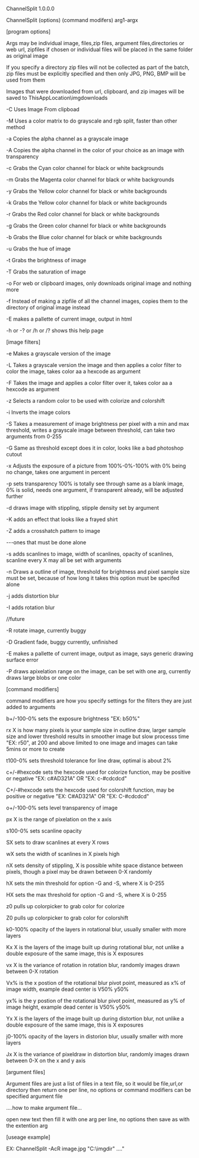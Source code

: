 ChannelSplit 1.0.0.0

ChannelSplit (options) (command modifers) arg1-argx



[program options]

Args may be individual image, files,zip files, argument files,directories or web url, zipfiles if chosen or individual files will be placed in the same folder as original image

If you specify a directory zip files will not be collected as part of the batch, zip files must be explicitly specified and then only JPG, PNG, BMP will be used from them

Images that were downloaded from url, clipboard, and zip images will be saved to ThisAppLocation\imgdownloads

-C Uses Image From clipboad

-M Uses a color matrix to do grayscale and rgb split, faster than other method

-a Copies the alpha channel as a grayscale image 

-A Copies the alpha channel in the color of your choice as an image with transparency

-c Grabs the Cyan color channel for black or white backgrounds

-m Grabs the Magenta color channel for black or white backgrounds

-y Grabs the Yellow color channel for black or white backgrounds

-k Grabs the Yellow color channel for black or white backgrounds

-r Grabs the Red color channel for black or white backgrounds

-g Grabs the Green color channel for black or white backgrounds

-b Grabs the Blue color channel for black or white backgrounds

-u Grabs the hue of image

-t Grabs the brightness of image

-T Grabs the saturation of image

-o For web or clipboard images, only downloads original image and nothing more

-f Instead of making a zipfile of all the channel images, copies them to the directory of original image instead

-E makes a pallette of current image, output in html

-h or -? or /h or /? shows this help page



[image filters]

-e Makes a grayscale version of the image

-L Takes a grayscale version the image and then applies a color filter to color the image, takes color aa a hexcode as argument

-F Takes the image and applies a color filter over it, takes color aa a hexcode as argument

-z Selects a random color to be used with colorize and colorshift

-i Inverts the image colors

-S Takes a measurement of image brightness per pixel with a min and max threshold, writes a grayscale image between threshold, can take two arguments from 0-255

-G Same as threshold except does it in color, looks like a bad photoshop cutout

-x Adjusts the exposure of a picture from 100%-0%-100% with 0% being no change, takes one argument in percent

-p sets transparency 100% is totally see through same as a blank image, 0% is solid, needs one argument, if transparent already, will be adjusted further

-d draws image with stippling, stipple density set by argument

-K adds an effect that looks like a frayed shirt

-Z adds a crosshatch pattern to image



---ones that must be done alone

-s adds scanlines to image, width of scanlines, opacity of scanlines, scanline every X may all be set with arguments

-n Draws a outline of image, threshold for brightness and pixel sample size must be set, because of how long it takes this option must be specifed alone

-j adds distortion blur

-I adds rotation blur

//future

-R rotate image, currently buggy

-D Gradient fade, buggy currently, unfinished

-E makes a pallette of current image, output as image, says generic drawing surface error

-P draws apixelation range on the image, can be set with one arg, currently draws large blobs or one color



[command modifiers]

command modifiers are how you specify settings for the filters they are just added to arguments



b+/-100-0% sets the exposure brightness "EX: b50%"

rx X is how many pixels is your sample size in outline draw, larger sample size and lower threshold results in smoother image but slow processs time "EX:  r50", at 200 and above limited to one image and images can take 5mins or more to create

t100-0% sets threshold tolerance for line draw, optimal is about 2%

c+/-#hexcode sets the hexcode used for colorize function, may be positive or negative "EX: c#AD321A" OR "EX: c-#cdcdcd"

C+/-#hexcode sets the hexcode used for colorshift function, may be positive or negative "EX: C#AD321A" OR "EX: C-#cdcdcd"

o+/-100-0% sets level transparency of image

px X is the range of pixelation on the x axis

s100-0% sets scanline opacity

SX sets to draw scanlines at every X rows

wX sets the width of scanlines in X pixels high

nX sets density of stippling, X is possible white space distance between pixels, though a pixel may be drawn between 0-X randomly

hX sets the min threshold for option -G and -S, where X is 0-255

HX sets the max threshold for option -G and -S, where X is 0-255

z0 pulls up colorpicker to grab color for colorize

Z0 pulls up colorpicker to grab color for colorshift

k0-100% opacity of the layers in rotational blur, usually smaller with more layers

Kx X is the layers of the image built up during rotational blur, not unlike a double exposure of the same image, this is X exposures

vx X is the variance of rotation in rotation blur, randomly images drawn between 0-X rotation

Vx% is the x postion of the rotational blur pivot point, measured as x% of image width, example dead center is V50% y50%

yx% is the y postion of the rotational blur pivot point, measured as y% of image height, example dead center is V50% y50%

Yx X is the layers of the image built up during distortion blur, not unlike a double exposure of the same image, this is X exposures

j0-100% opacity of the layers in distorion blur, usually smaller with more layers

Jx X is the variance of pixeldraw in distortion blur, randomly images drawn between 0-X on the x and y axis



[argument files]

Argument files are just a list of files in a text file, so it would be file,url,or directory then return one per line, no options or command modifiers can be specified argument file

....how to make argument file...

open new text then fill it with one arg per line, no options then save as with the extention arg



[useage example]

EX: ChannelSplit -AcR image.jpg "C:\imgdir" ...."

 
